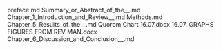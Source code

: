 preface.md
Summary_or_Abstract_of_the__.md
Chapter_1_Introduction_and_Review__.md
Methods.md
Chapter_5_Results_of_the__.md
Quorom Chart 16.07.docx
16.07. GRAPHS FIGURES FROM REV MAN.docx
Chapter_6_Discussion_and_Conclusion__.md